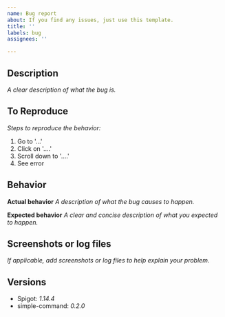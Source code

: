 ```yaml
---
name: Bug report
about: If you find any issues, just use this template.
title: ''
labels: bug
assignees: ''

---
```


## Description
_A clear description of what the bug is._

## To Reproduce
_Steps to reproduce the behavior:_
1. Go to '...'
2. Click on '....'
3. Scroll down to '....'
4. See error

## Behavior
**Actual behavior**
_A description of what the bug causes to happen._

**Expected behavior**
_A clear and concise description of what you expected to happen._

## Screenshots or log files
_If applicable, add screenshots or log files to help explain your problem._

## Versions
 - Spigot: _1.14.4_
 - simple-command: _0.2.0_
